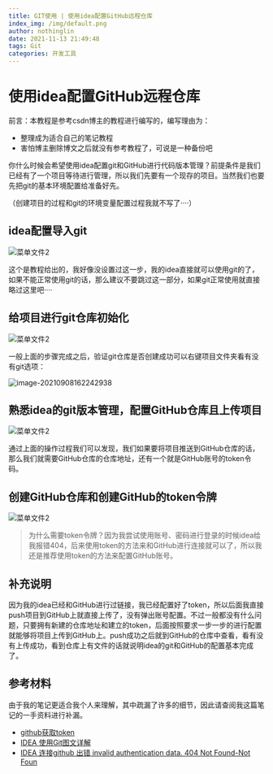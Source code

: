 ```yaml
---
title: GIT使用 | 使用idea配置GitHub远程仓库
index_img: /img/default.png
author: nothinglin
date: 2021-11-13 21:49:48
tags: Git
categories: 开发工具
---
```


# 使用idea配置GitHub远程仓库

前言：本教程是参考csdn博主的教程进行编写的，编写理由为：

- 整理成为适合自己的笔记教程
- 害怕博主删除博文之后就没有参考教程了，可说是一种备份吧



你什么时候会希望使用idea配置git和GitHub进行代码版本管理？前提条件是我们已经有了一个项目等待进行管理，所以我们先要有一个现存的项目。当然我们也要先把git的基本环境配置给准备好先。

（创建项目的过程和git的环境变量配置过程我就不写了····）



## idea配置导入git

![菜单文件2](https://NothingLin.coding.net/p/picture/d/picture/git/raw/master/2021/9/8/20210908175717.gif)

这个是教程给出的，我好像没设置过这一步，我的idea直接就可以使用git的了，如果不能正常使用git的话，那么建议不要跳过这一部分，如果git正常使用就直接略过这里吧····



## 给项目进行git仓库初始化

![菜单文件2](https://NothingLin.coding.net/p/picture/d/picture/git/raw/master/2021/9/8/20210908175727.gif)

一般上面的步骤完成之后，验证git仓库是否创建成功可以右键项目文件夹看有没有git选项：

![image-20210908162242938](https://NothingLin.coding.net/p/picture/d/picture/git/raw/master/2021/9/8/20210908175732.png)



## 熟悉idea的git版本管理，配置GitHub仓库且上传项目

![菜单文件2](https://NothingLin.coding.net/p/picture/d/picture/git/raw/master/2021/9/8/20210908175755.gif)

通过上面的操作过程我们可以发现，我们如果要将项目推送到GitHub仓库的话，那么我们就需要GitHub仓库的仓库地址，还有一个就是GitHub账号的token令码。



## 创建GitHub仓库和创建GitHub的token令牌

![菜单文件2](https://NothingLin.coding.net/p/picture/d/picture/git/raw/master/2021/9/8/20210908175812.gif)



> 为什么需要token令牌？因为我尝试使用账号、密码进行登录的时候idea给我报错404，后来使用token的方法来和GitHub进行连接就可以了，所以我还是推荐使用token的方法来配置GitHub账号。



## 补充说明

因为我的idea已经和GitHub进行过链接，我已经配置好了token，所以后面我直接push项目到GitHub上就直接上传了，没有弹出账号配置。不过一般都没有什么问题，只要拥有新建的仓库地址和建立的token，后面按照要求一步一步的进行配置就能够将项目上传到GitHub上。push成功之后就到GitHub的仓库中查看，看有没有上传成功，看到仓库上有文件的话就说明idea的git和GitHub的配置基本完成了。



## 参考材料

由于我的笔记更适合我个人来理解，其中疏漏了许多的细节，因此请查阅我这篇笔记的一手资料进行补漏。

- [github获取token](https://blog.csdn.net/u014175572/article/details/55510825)
- [IDEA 使用Git图文详解](https://blog.csdn.net/a749402932/article/details/107148373/)
- [IDEA 连接github 出错 invalid authentication data. 404 Not Found-Not Foun](https://blog.csdn.net/vast_lee/article/details/111254157)
